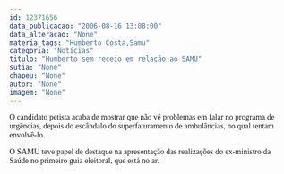 ```yaml
---
id: 12371656
data_publicacao: "2006-08-16 13:08:00"
data_alteracao: "None"
materia_tags: "Humberto Costa,Samu"
categoria: "Notícias"
titulo: "Humberto sem receio em relação ao SAMU"
sutia: "None"
chapeu: "None"
autor: "None"
imagem: "None"
---
```

<p><P><FONT face=Verdana>O candidato petista acaba de mostrar que não vê problemas em falar no programa de urgências, depois do escândalo do superfaturamento de ambulâncias, no qual tentam envolvê-lo.</FONT></P></p>
<p><P><FONT face=Verdana>O SAMU teve papel de destaque na apresentação das realizações do ex-ministro da Saúde no primeiro guia eleitoral, que está no ar.</FONT></P> </p>
